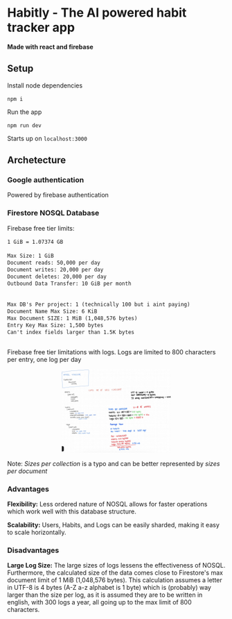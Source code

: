 # Habitly - The AI powered habit tracker app

**Made with react and firebase**

## Setup

Install node dependencies

```
npm i
```

Run the app

```
npm run dev
```

Starts up on ```localhost:3000```

## Archetecture

### Google authentication

Powered by firebase authentication

### Firestore NOSQL Database

Firebase free tier limits:

```
1 GiB = 1.07374 GB 

Max Size: 1 GiB
Document reads: 50,000 per day
Document writes: 20,000 per day
Document deletes: 20,000 per day
Outbound Data Transfer: 10 GiB per month


Max DB's Per project: 1 (technically 100 but i aint paying)
Document Name Max Size: 6 KiB
Max Document SIZE: 1 MiB (1,048,576 bytes)
Entry Key Max Size: 1,500 bytes
Can't index fields larger than 1.5K bytes 
 
```

Firebase free tier limitations with logs. Logs are limited to 800 characters per entry, one log per day
<p align="center">
<img src="assets/database-structure-and-calculation.png" alt="drawing" width="50%"/>
</p>


Note: *Sizes per collection* is a typo and can be better represented by *sizes per document*

### Advantages

**Flexibility:** Less ordered nature of NOSQL allows for faster operations which work well with this database structure.

**Scalability:** Users, Habits, and Logs can be easily sharded, making it easy to scale horizontally.

### Disadvantages

**Large Log Size:** The large sizes of logs lessens the effectiveness of NOSQL. Furthermore, the calculated size of the
data comes close to Firestore's max document limit of 1 MiB (1,048,576 bytes). This calculation assumes a letter in
UTF-8 is 4 bytes (A-Z a-z alphabet is 1 byte) which is (probably) way larger than the size per log, as it is assumed they are to
be written in english, with 300 logs a year, all going up to the max limit of 800 characters.


